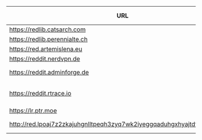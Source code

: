 |URL|Network|Version|Location|Behind Cloudflare?|Comment|
|-|-|-|-|-|-|
|https://redlib.catsarch.com|WWW|v0.36.0|🇺🇸 US|||
|https://redlib.perennialte.ch|WWW|v0.36.0|🇦🇺 AU|✅||
|https://red.artemislena.eu|WWW|v0.36.0|🇩🇪 DE||Be crime do gay|
|https://reddit.nerdvpn.de|WWW|v0.36.0|🇺🇦 UA||SFW only|
|https://reddit.adminforge.de|WWW|v0.36.0|🇫🇦 false|||
|https://reddit.rtrace.io|WWW|v0.36.0|🇦🇹 AT||Caution: +10% increased chance to contract Ligma|
|https://lr.ptr.moe|WWW|v0.36.0|🇩🇪 DE|✅||
|http://red.lpoaj7z2zkajuhgnlltpeqh3zyq7wk2iyeggqaduhgxhyajtdt2j7wad.onion|Tor|v0.35.1|🇩🇪 DE||Onion of red.artemislena.eu|

